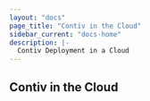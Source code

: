 ```yaml
---
layout: "docs"
page_title: "Contiv in the Cloud"
sidebar_current: "docs-home"
description: |-
  Contiv Deployment in a Cloud
---
```


## Contiv in the Cloud
